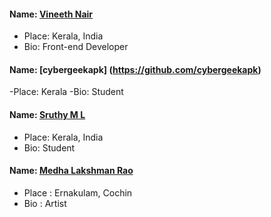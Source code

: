 #### Name: [Vineeth Nair](https://github.com/vineeth-nair)
- Place: Kerala, India
- Bio: Front-end Developer
#### Name: [cybergeekapk] (https://github.com/cybergeekapk)
-Place: Kerala
-Bio: Student
#### Name: [Sruthy M L](https://github.com/sru-thy)
- Place: Kerala, India
- Bio: Student
#### Name: [Medha Lakshman Rao](https://github.com/MedhaLakshmanRao)
- Place  : Ernakulam, Cochin
- Bio    : Artist 
